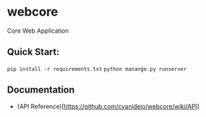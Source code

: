 # webcore
Core Web Application

## Quick Start:

`pip install -r requirements.txt`
`python manange.py runserver`

## Documentation
- (API Reference)[https://github.com/cyanideio/webcore/wiki/API]
